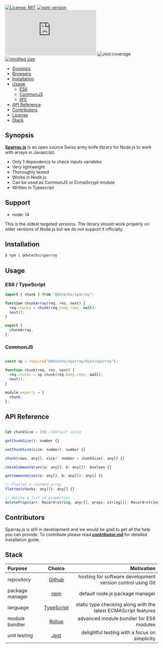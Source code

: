 
[![License: MIT](https://img.shields.io/npm/l/@dwtechs/sparray.svg?color=brightgreen)](https://opensource.org/licenses/MIT)
[![npm version](https://badge.fury.io/js/%40dwtechs%2Fsparray.svg)](https://www.npmjs.com/package/@dwtechs/sparray)
[![last version release date](https://img.shields.io/github/release-date/DWTechs/Sparray.js)](https://www.npmjs.com/package/@dwtechs/sparray)
![Jest:coverage](https://img.shields.io/badge/Jest:coverage-100%25-brightgreen.svg)
[![minified size](https://img.shields.io/bundlephobia/min/@dwtechs/sparray?color=brightgreen)](https://www.npmjs.com/package/@dwtechs/sparray)

- [Synopsis](#synopsis)
- [Browsers](#browsers)
- [Installation](#installation)
- [Usage](#usage)
  - [ES6](#es6)
  - [CommonJS](#commonjs)
  - [IIFE](#iife)
- [API Reference](#api-reference)
- [Contributors](#contributors)
- [License](#license)
- [Stack](#stack)


## Synopsis

**[Sparray.js](https://github.com/DWTechs/Sparray.js)** is an open source Swiss army knife library for Node.js to work with arrays in Javascript.

- Only 1 dependency to check inputs variables
- Very lightweight
- Thoroughly tested
- Works in Node.js
- Can be used as CommonJS or EcmaScrypt module
- Written in Typescript


## Support

- node: 14

This is the oldest targeted versions. The library should work properly on older versions of Node.js but we do not support it officially.  


## Installation

```bash
$ npm i @dwtechs/sparray
```


## Usage


### ES6 / TypeScript

```javascript
import { chunk } from "@dwtechs/sparray";

function chunkArray(req, res, next) {
  req.chunks = chunk(req.body.rows, null);
  next();
}

export {
  chunkArray,
};

```


### CommonJS

```javascript

const sp = require("@dwtechs/sparray/dist/sparray");

function chunk(req, res, next) {
  req.chunks = sp.chunk(req.body.rows, null);
  next();
}

module.exports = {
  chunk,
};

```


## API Reference


```javascript

let chunkSize = 100 //Default value

getChunkSize(): number {}

setChunkSize(size: number): number {}

chunk(rows: any[], size?: number = chunkSize): any[] {}

checkCommonValues(a: any[], b: any[]): boolean {}

getCommonValues(a: any[], b: any[]): any[] {}

// Flatten a chunked array
flatten(chunks: any[]): any[] {}

// delete a list of properties
deleteProps(arr: Record<string, any>[], props: string[]): Record<string, any>[] {}

```

## Contributors

Sparray.js is still in development and we would be glad to get all the help you can provide.
To contribute please read **[contributor.md](https://github.com/DWTechs/Sparray.js/blob/main/contributor.md)** for detailed installation guide.


## Stack

| Purpose         |                    Choice                    |                                                     Motivation |
| :-------------- | :------------------------------------------: | -------------------------------------------------------------: |
| repository      |        [Github](https://github.com/)         |     hosting for software development version control using Git |
| package manager |     [npm](https://www.npmjs.com/get-npm)     |                                default node.js package manager |
| language        | [TypeScript](https://www.typescriptlang.org) | static type checking along with the latest ECMAScript features |
| module bundler  |      [Rollup](https://rollupjs.org)       |                        advanced module bundler for ES6 modules |
| unit testing    |          [Jest](https://jestjs.io/)          |                  delightful testing with a focus on simplicity |
